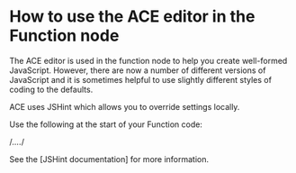 # How to use the ACE editor in the Function node

The ACE editor is used in the function node to help you create well-formed
JavaScript. However, there are now a number of different versions of JavaScript
and it is sometimes helpful to use slightly different styles of coding to the
defaults.

ACE uses JSHint which allows you to override settings locally.

Use the following at the start of your Function code:

/*....*/

See the [JSHint documentation] for more information.
